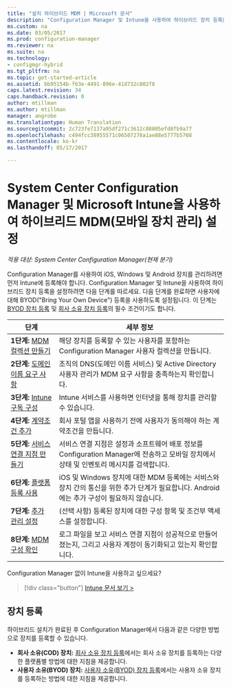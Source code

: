 ```yaml
---
title: "설치 하이브리드 MDM | Microsoft 문서"
description: "Configuration Manager 및 Intune을 사용하여 하이브리드 장치 등록을 설정합니다."
ms.custom: na
ms.date: 03/05/2017
ms.prod: configuration-manager
ms.reviewer: na
ms.suite: na
ms.technology:
- configmgr-hybrid
ms.tgt_pltfrm: na
ms.topic: get-started-article
ms.assetid: bb95154b-f63e-4491-896e-41d732c802f8
caps.latest.revision: 34
caps.handback.revision: 0
author: mtillman
ms.author: mtillman
manager: angrobe
ms.translationtype: Human Translation
ms.sourcegitcommit: 2c723fe7137a95df271c3612c88805efd8fb9a77
ms.openlocfilehash: c494fcc38955571c06507278a1ae88e5777b5708
ms.contentlocale: ko-kr
ms.lasthandoff: 05/17/2017

---
```


# <a name="setup-hybrid-mobile-device-management-mdm-with-system-center-configuration-manager-and-microsoft-intune"></a>System Center Configuration Manager 및 Microsoft Intune을 사용하여 하이브리드 MDM(모바일 장치 관리) 설정

*적용 대상: System Center Configuration Manager(현재 분기)*


Configuration Manager를 사용하여 iOS, Windows 및 Android 장치를 관리하려면 먼저 Intune에 등록해야 합니다. Configuration Manager 및 Intune을 사용하여 하이브리드 장치 등록을 설정하려면 다음 단계를 따르세요. 다음 단계를 완료하면 사용자에 대해 BYOD("Bring Your Own Device") 등록을 사용하도록 설정됩니다. 이 단계는 [BYOD 장치 등록](enroll-hybrid-ios-mac.md) 및 [회사 소유 장치 등록](enroll-company-owned-devices.md)의 필수 조건이기도 합니다.

 |단계|세부 정보|  
 |-----------|-------------|  
 |**1단계:** [MDM 컬렉션 만들기](create-mdm-collection.md)|해당 장치를 등록할 수 있는 사용자를 포함하는 Configuration Manager 사용자 컬렉션을 만듭니다.|  
 |**2단계:** [도메인 이름 요구 사항](confirm-dns.md)|조직의 DNS(도메인 이름 서비스) 및 Active Directory 사용자 관리가 MDM 요구 사항을 충족하는지 확인합니다.|
 |**3단계:** [Intune 구독 구성](configure-intune-subscription.md)|Intune 서비스를 사용하면 인터넷을 통해 장치를 관리할 수 있습니다.|  
 |**4단계:** [계약조건 추가](terms-and-conditions.md)| 회사 포털 앱을 사용하기 전에 사용자가 동의해야 하는 계약조건을 만듭니다.|
 |**5단계:** [서비스 연결 지점 만들기](create-service-connection-point.md)|서비스 연결 지점은 설정과 소프트웨어 배포 정보를 Configuration Manager에 전송하고 모바일 장치에서 상태 및 인벤토리 메시지를 검색합니다. |  
 |**6단계:** [플랫폼 등록 사용](enable-platform-enrollment.md)|iOS 및 Windows 장치에 대한 MDM 등록에는 서비스와 장치 간의 통신을 위한 추가 단계가 필요합니다. Android에는 추가 구성이 필요하지 않습니다.|  
 |**7단계:** [추가 관리 설정](set-up-additional-management.md)|(선택 사항) 등록된 장치에 대한 구성 항목 및 조건부 액세스를 설정합니다.|
 |**8단계:** [MDM 구성 확인](verify-mdm-configuration.md)|로그 파일을 보고 서비스 연결 지점이 성공적으로 만들어졌는지, 그리고 사용자 계정이 동기화되고 있는지 확인합니다.|

Configuration Manager 없이 Intune을 사용하고 싶으세요?
> [!div class="button"]
[Intune 문서 보기 >](https://docs.microsoft.com/intune/deploy-use/enroll-devices-in-microsoft-intune)


## <a name="enroll-devices"></a>장치 등록
하이브리드 설치가 완료된 후 Configuration Manager에서 다음과 같은 다양한 방법으로 장치를 등록할 수 있습니다.
- **회사 소유(COD) 장치:** [회사 소유 장치 등록](enroll-company-owned-devices.md)에서는 회사 소유 장치를 등록하는 다양한 플랫폼별 방법에 대한 지침을 제공합니다.
- **사용자 소유(BYOD) 장치:** [사용자 소유(BYOD) 장치 등록](enroll-hybrid-ios-mac.md)에서는 사용자 소유 장치를 등록하는 방법에 대한 지침을 제공합니다.

